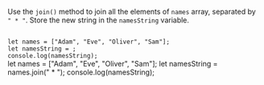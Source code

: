 Use the `join()` method
to join all the elements of `names` array,
separated by `" * "`.
Store the new string
in the `namesString` variable.

<Editor lang="javascript" type="exercise">
<code>
let names = ["Adam", "Eve", "Oliver", "Sam"];
let namesString = ;
console.log(namesString);
</code>

<solution>
let names = ["Adam", "Eve", "Oliver", "Sam"];
let namesString = names.join(" * ");
console.log(namesString);
</solution>
</Editor>